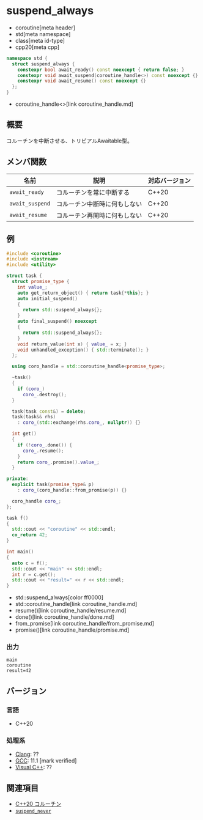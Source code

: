 # suspend_always
* coroutine[meta header]
* std[meta namespace]
* class[meta id-type]
* cpp20[meta cpp]

```cpp
namespace std {
  struct suspend_always {
    constexpr bool await_ready() const noexcept { return false; }
    constexpr void await_suspend(coroutine_handle<>) const noexcept {}
    constexpr void await_resume() const noexcept {}
  };
}
```
* coroutine_handle<>[link coroutine_handle.md]

## 概要
コルーチンを中断させる、トリビアルAwaitable型。


## メンバ関数

| 名前            | 説明           | 対応バージョン |
|-----------------|----------------|----------------|
| `await_ready`   | コルーチンを常に中断する     | C++20 |
| `await_suspend` | コルーチン中断時に何もしない | C++20 |
| `await_resume`  | コルーチン再開時に何もしない | C++20 |


## 例
```cpp example
#include <coroutine>
#include <iostream>
#include <utility>

struct task {
  struct promise_type {
    int value_;
    auto get_return_object() { return task{*this}; }
    auto initial_suspend()
    {
      return std::suspend_always{};
    }
    auto final_suspend() noexcept
    {
      return std::suspend_always{};
    }
    void return_value(int x) { value_ = x; }
    void unhandled_exception() { std::terminate(); }
  };

  using coro_handle = std::coroutine_handle<promise_type>;

  ~task()
  {
    if (coro_)
      coro_.destroy();
  }

  task(task const&) = delete;
  task(task&& rhs)
    : coro_(std::exchange(rhs.coro_, nullptr)) {}

  int get()
  {
    if (!coro_.done()) {
      coro_.resume();
    }
    return coro_.promise().value_;
  }

private:
  explicit task(promise_type& p)
    : coro_(coro_handle::from_promise(p)) {}

  coro_handle coro_;
};

task f()
{
  std::cout << "coroutine" << std::endl;
  co_return 42;
}

int main()
{
  auto c = f();
  std::cout << "main" << std::endl;
  int r = c.get();
  std::cout << "result=" << r << std::endl;
}
```
* std::suspend_always[color ff0000]
* std::coroutine_handle[link coroutine_handle.md]
* resume()[link coroutine_handle/resume.md]
* done()[link coroutine_handle/done.md]
* from_promise[link coroutine_handle/from_promise.md]
* promise()[link coroutine_handle/promise.md]

### 出力
```
main
coroutine
result=42
```


## バージョン
### 言語
- C++20

### 処理系
- [Clang](/implementation.md#clang): ??
- [GCC](/implementation.md#gcc): 11.1 [mark verified]
- [Visual C++](/implementation.md#visual_cpp): ??


## 関連項目
- [C++20 コルーチン](/lang/cpp20/coroutines.md)
- [`suspend_never`](suspend_never.md)
